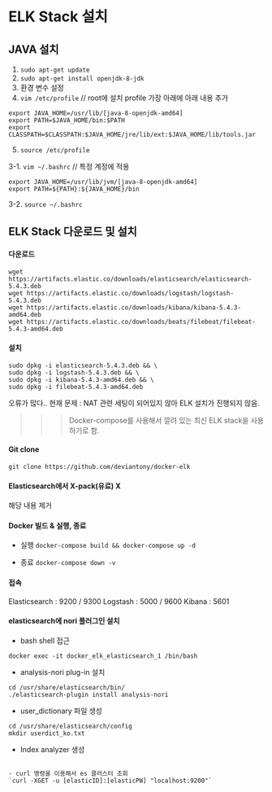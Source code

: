 # ELK Stack 설치

## JAVA 설치

1. `sudo apt-get update`
2. `sudo apt-get install openjdk-8-jdk`
3. 환경 변수 설정
4. `vim /etc/profile` // root에 설치
profile 가장 아래에 아래 내용 추가
```
export JAVA_HOME=/usr/lib/[java-8-openjdk-amd64]
export PATH=$JAVA_HOME/bin:$PATH
export CLASSPATH=$CLASSPATH:$JAVA_HOME/jre/lib/ext:$JAVA_HOME/lib/tools.jar
```
5. `source /etc/profile` 

3-1. `vim ~/.bashrc` // 특정 계정에 적용
```
export JAVA_HOME=/usr/lib/jvm/[java-8-openjdk-amd64]
export PATH=${PATH}:${JAVA_HOME}/bin
```
3-2. `source ~/.bashrc`


## ELK Stack 다운로드 및 설치
#### 다운로드
```
wget https://artifacts.elastic.co/downloads/elasticsearch/elasticsearch-5.4.3.deb
wget https://artifacts.elastic.co/downloads/logstash/logstash-5.4.3.deb
wget https://artifacts.elastic.co/downloads/kibana/kibana-5.4.3-amd64.deb
wget https://artifacts.elastic.co/downloads/beats/filebeat/filebeat-5.4.3-amd64.deb
```
#### 설치
```
sudo dpkg -i elasticsearch-5.4.3.deb && \
sudo dpkg -i logstash-5.4.3.deb && \
sudo dpkg -i kibana-5.4.3-amd64.deb && \
sudo dpkg -i filebeat-5.4.3-amd64.deb
```

오류가 많다..
현재 문제 : NAT 관련 세팅이 되어있지 않아 ELK 설치가 진행되지 않음.

>>> Docker-compose를 사용해서 깔려 있는 최신 ELK stack을 사용하기로 함.

#### Git clone
`git clone https://github.com/deviantony/docker-elk`

#### Elasticsearch에서 X-pack(유료) X
해당 내용 제거

#### Docker 빌드 & 실행, 종료
- 실행
`docker-compose build && docker-compose up -d`

- 종료
`docker-compose down -v`

#### 접속
Elasticsearch : 9200 / 9300
Logstash : 5000 / 9600
Kibana : 5601

#### elasticsearch에 nori 플러그인 설치
- bash shell 접근
```
docker exec -it docker_elk_elasticsearch_1 /bin/bash
```

- analysis-nori plug-in 설치
```
cd /usr/share/elasticsearch/bin/
./elasticsearch-plugin install analysis-nori
```

- user_dictionary 파일 생성
```
cd /usr/share/elasticsearch/config
mkdir userdict_ko.txt
```

- Index analyzer 생성
```

- curl 명령을 이용해서 es 클러스터 조회
`curl -XGET -u [elasticID]:[elasticPW] "localhost:9200"`